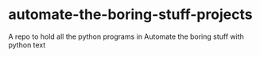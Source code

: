 # automate-the-boring-stuff-projects
A repo to hold all the python programs in Automate the boring stuff with python text
